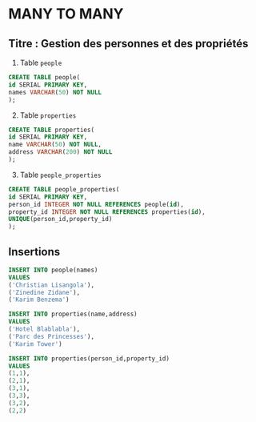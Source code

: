 # MANY TO MANY

## Titre : Gestion des personnes et des propriétés

1. Table `people`

```sql
CREATE TABLE people(
id SERIAL PRIMARY KEY,
names VARCHAR(50) NOT NULL
);
```

2. Table `properties`

```sql
CREATE TABLE properties(
id SERIAL PRIMARY KEY,
name VARCHAR(50) NOT NULL,
address VARCHAR(200) NOT NULL
);
```

3. Table `people_properties`

```sql
CREATE TABLE people_properties(
id SERIAL PRIMARY KEY,
person_id INTEGER NOT NULL REFERENCES people(id),
property_id INTEGER NOT NULL REFERENCES properties(id),
UNIQUE(person_id,property_id)
);
```

## Insertions

```sql
INSERT INTO people(names)
VALUES
('Christian Lisangola'),
('Zinedine Zidane'),
('Karim Benzema')
```

```sql
INSERT INTO properties(name,address)
VALUES
('Hotel Blablabla'),
('Parc des Princesses'),
('Karim Tower')
```

```sql
INSERT INTO properties(person_id,property_id)
VALUES
(1,1),
(2,1),
(3,1),
(3,3),
(3,2),
(2,2)
```
